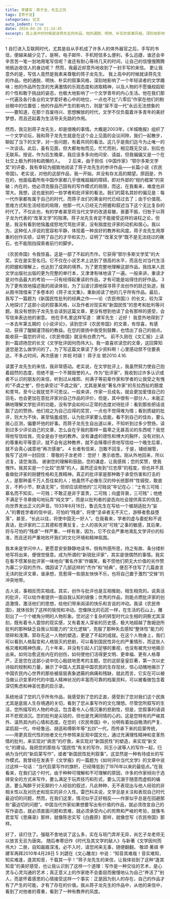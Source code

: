 ```yaml
---
title: 李建军：蒋子龙，先生之风
tags: [蒋子龙]
categories: 论文
auto_indent: true
date: 2024-04-26 21:24:45
excerpt: 我上高中的时候就读蒋先生的作品。他的通脱、明快、朴实的叙事风格，深刻地影响了一个年轻读者的文学趣味；他的作品所包含的充满激情的乐观态度和进取精神，以及人物的不愿循规蹈矩的个性和敢于挑战的姿态，也极大地影响了一个文学青年的内心生活。他在我们那一代遍及各行各业的文学爱好者心中的地位，一点也不比“八零后”作家在他们的粉丝眼中的位置低；他的作品所产生的影响力，则是“尿不湿一代”永远无法想象的——要知道，在那个百废待兴、思想解放的时代，文学不仅负载着许多青年的美好梦想，而且还起着为生活导夫先路的作用。
---
```

1
自打进入互联网时代，尤其是自从手机成了许多人的体外器官之后，手写的书信，便越来越少见了。是啊，电子邮件、手机短信多么便利，多么迅捷，谁还会辛辛苦苦一笔一划地用笔写信呢？谁还有耐心等待几天的时间，让自己的信慢慢腾腾地抵达收信人的身边呢？
然而，我最近却意外地收到了一封手写的来信。
更让我意外的是，写信人竟然是我素来尊敬的蒋子龙先生。
我上高中的时候就读蒋先生的作品。他的通脱、明快、朴实的叙事风格，深刻地影响了一个年轻读者的文学趣味；他的作品所包含的充满激情的乐观态度和进取精神，以及人物的不愿循规蹈矩的个性和敢于挑战的姿态，也极大地影响了一个文学青年的内心生活。他在我们那一代遍及各行各业的文学爱好者心中的地位，一点也不比“八零后”作家在他们的粉丝眼中的位置低；他的作品所产生的影响力，则是“尿不湿一代”永远无法想象的——要知道，在那个百废待兴、思想解放的时代，文学不仅负载着许多青年的美好梦想，而且还起着为生活导夫先路的作用。

然而，我见到蒋子龙先生，却是很晚的事情。大概是2003年，《羊城晚报》组织了一个文学论坛，我和蒋子龙先生就是在这个会上见面的会议间隙，我们一起散步，聊起了当下的文学，对一些问题，有着共同的看法。这几乎是我们迄今为止唯一的一次谈话。此后，虽有见面，但大都匆匆而见，忙忙而别，相见既无交谈，别后也无联系。按说，作为后生晚辈，我应该多多向他问安、请益，但我偏偏又是一个在社交上极为矜持和疏懒的人。 
2
后来，由于担任《中国作家》“鄂尔多斯文学奖”的评委，我有幸较为细致地阅读了蒋子龙先生的参评作品——长篇小说《农民帝国》。老实说，对他的这部作品，我一开始，并没有存太高的期望。原因是，外在的，他面临着所有中国作家都几乎很难超越的障碍，即对外部的“规约框架”的突破；内在的，他必须克服自己固有的写作模式的局限，而这，在我看来，难度也非常大。我想，这也是别的一些学者和批评家的看法。我们的莫名其妙的偏见是：每一代作家都有属于自己的时代，而蒋子龙们的黄金时代已经过去了；由于价值观、思维方式和生活经验的局限，他那一代人已经无力把握和叙述当下这个无比复杂的时代了。不仅此也，有的学者甚至将当代文学的改道易辙，衰萎不振，归咎于以蒋子龙为代表的“改革文学”的阻滞。蒋子龙先生肯定不能接受这样的诬枉之论，但是，我没有看到他恼羞成怒地咒骂批评家，没有揣度批评家的动机和居心。我以为，这种任人评说的宽容和平静，体现着一种良好的教养和风度。蒋子龙先生用厚重的创作实绩，证明了自己的才华和实力，证明了“改革文学”既不是无法绕过的礁石，也不能阻挡探索者前行的脚步。

《农民帝国》令我惊喜。这是一部了不起的杰作。它获得“鄂尔多斯文学奖”的大奖，实在是实至名归。它不仅在小说艺术上达到了很高的水平，而且在对当代生活的把握和理解上，也达到了成熟的境界。为了更完整地理解这部作品，我找来人民文学出版社出版的更为完整的单行本，又津津有味地读了一遍。一般来讲，重读才是对作品最大的考验——只有经得起重读的作品，才有可能是站得住的好作品。
3
为了更有效地描述我的阅读体验，为了沿波讨源地探寻蒋子龙创作的跃迁轨迹，我从图书馆借来了多卷本的《蒋子龙文集》，重新阅读了他的几乎所有作品。最后，我写了一篇题为《新国民性批判的经典之作——论〈农民帝国〉》的长文，较为深入地探讨了这部小说的叙事风格，以及作者对现实和“新国民性”的思考和批判等问题。我没有想到子龙先生会读到这篇文章，更没有想到他读了会有那样的感受，会写信来表达他的谢意。
他在手札里这样写道：
建军先生：近好！
我意外地得到了一本去年第五期的《小说评论》，读到您评《农民帝国》的文章，有惊喜，有感动，获得了醍醐灌顶般的教益。在您的褒扬中我受到鼓舞，也悟出了自己的弱点。能收获一篇您的评论，《农民帝国》就没有白费力气。
前不久刚在《文汇报》上读到一篇颂扬您的长文《文学批评因何而伟大》。我一直喜欢读您的文章，这回算知道您是怎么做学问的了。为了写这篇文章读了多少资料啊！心里感动禁不住要表达，不多占时间，再次感谢！并祝
时祺！
蒋子龙 顿2010.4.16.

读罢子龙先生的来信，我非常感动。老实说，在文学批评上，我虽然努力使自己抱着超然的态度，但绝不是一个不屑毁誉的人。作为“批评家”，我收到过许多认识或者不认识的朋友的来信，听到过从维熙、何满子等前辈作家和学者的让我受之有愧的“不虞之誉”，但也承受过“不虞之毁”，尤其是某些“著名作家”的东拉西扯的臆度和詈骂，至今让我犹觉不可思议。一般来讲，作家一旦成名，就会更加爱惜自己的羽毛，也会更加在意批评家对自己作品的评价，但是，其中很有一部分人，未能正确地理解文学批评的功能，没有学会如何以正常的态度对待批评：看到那些把话说豁了边的赞扬，他们视之为自己应得的奖赏，一点也不觉得难为情；看到质疑的批评，则大为不快，甚至恼羞成怒，认为批评家要么低能，看不到自己的佳处，要么居心叵测，偏要坏他的好事。而蒋子龙先生自出道以来，不知听到过多少赞扬，读到过多少评论自己的文章，怎么会在乎我的那样一篇卑之无甚高论的东西呢？我觉得他写信给我，完全是由于他的教养。没有谦虚的德性和博大的胸怀，没有对别人的尊重和平等意识，就不会有这种教养，就不会降尊纡贵地写信给一个晚生后辈，就不会真心诚意地“再次感谢”。
4
长者有信来，岂敢不回复。于是，铺纸搦管，我写了这样一封回信：
尊敬的子龙老师：
您好！
惠示收悉。刚从外地回来，所以迟复，请您海涵。
谢谢您的理解和鼓励。您的谦虚，让我感佩；您的奖赞，使我愧怍。我其实是一个比较“忠厚”的人，虽然还没有到“烂忠厚”的程度，但也并不具备做批评家的刚健性格和无畏精神。真正的批评家是那种敢于承受伤害和打击的人，是那种虽千万人吾往矣的人；他虽然不必像东汉的仲长统那样“性俶傥，敢直言，不矜小节，默语无常”，但却应该把他的“三可贱说”牢记在心：“士有三可贱：慕名而不知实，一可贱；不敢正是非于富贵，二可贱；向盛背衰，三可贱”；他绝不满足于寻章摘句地玩弄“纯文学”，而是以批判者的姿态向社会提供真实的信息，向世界发出正义的声音。1933年6月18日，鲁迅先生在写给一个被胡适批为“妄人”的曹姓学者的信中说，可怕的“残虐”，将使“坚卓者无不灭亡，游移者愈益堕落”，甚至，“长此以往，将使中国无一好人”。在我看来，学者的虚与委蛇和不说真话，批评家的二三其德和苍黄反复，士人的丧失对“可贱”之事的敏感，其后果，将与可怕的“残虐”一样严重，一样有害，因为，它不仅会严重地淆乱文学评价的标准，而且还将严重地败坏我们的文化环境和精神氛围。

我本来是学问中人，更愿意安安静静地读书，倘有所感所思，持之有故、条分缕析地写将出来，便很觉惬意。成为所谓的“新锐批评家”，其实是很偶然的事情。我实在看不惯某些批评家一味地向“著名作家”作媚笑，看不惯他们把无大价值的劣作赞为寡二少双的杰作。偶因读了几部这样的“杰作”和“经典”，便忍不住写了几篇直言无讳的批评文章，谁承想，竞惹得一些朋友怏怏不乐，也将自己置于激烈“交锋”的冲突地带。

古人说，事相反而实相成。其实，创作与批评也是互相推助，相生相克的。说真话的批评，可以给作者提供一面自我认知的镜像；优秀的作品，则能点燃批评家的创造激情，激活他们的思想，给他们带来阅读的快乐和言说的冲动。我读《农民帝国》，就体验到了这样的愉悦和冲动。您像陕北的石匠一样，在生活的石山上，雕刻出了一个个棱角分明的人物形象。您对这个复杂的转型时代众生相的洞察尤其深刻，既有着令人震惊的现实感，又有着发人深省的历史感，极大地超越了詹姆逊所批判的那种缺乏自我认知能力的“文化逻辑”，克服了那种失去感知“整体性”能力的琐碎和浅薄。郭存先这一人物的塑造，更是了不起的成就。在这个人物身上，我们可以看到人格裂变和人格毁灭的悲剧，可以看到国民性异化的严重情形，而这些人格灾难和精神伤痕，几十年来，并没有引起人们足够的重视，也没有被充分地揭示出来。如何治愈这些内在的创伤，如何使他们活得更文明、更幸福、更有人格尊严，正是您在这部小说中忧心殷啟地思考的主题。您的这部皇皇巨著，第一次以史诗般的规制和力量，展示了中国人尤其是中国农民的生存现状，惊心动魄地揭示了中国农民内心世界的那些被层层表象遮蔽的病痛和残缺，就此而言，它实在可以被当做认识变革时代的中国人精神状况的丰富而可靠的档案资料，可以被看做包含着深切焦虑和神圣忧患的启示录。

系统地读了您的几乎所有作品，我感受到了您的正直，感受到了您对我们这个民族尤其是底层人生存境遇的关切，看到了您从事写作的文化理想。尽管您所叙写的生活，您所描写的人物的命运，包含着令人心情沉重的悲剧性，但是，您叙事的语调并不悲观消沉。您的批判是尖锐的，但也是充满同情的心的。这是您特有的严峻其外、温热其内的心情和态度。在您的《农民帝国》中，分明有着始自晚清的严复、梁启超一代，中经鲁迅、胡适和傅斯年等“五四”一代，而传承下来的启蒙传统，——用更具现代性的他者文化作参照来反观中国文化，通过充满理性精神和变革热情的批判，来实现对“病苦”的疗救，来实现对“新国民性”的塑造，来实现“新文化”的建设。我把您的那些与“国民性”有关的写作，同王小波等人的写作一起，归纳为当代的“新启蒙写作”，或者“新国民性批判叙事”。这显然是一种有待成长的写作模式。我曾经在发表于《文学报》的一篇题为《如何评价当代文学》的文章中说过这样一句话：“当代启蒙写作的旗帜，已经降低到了1976年以来的最低点。”在我看来，在我们这个时代，由于种种可理解和不可理解的原因，许多的作家倾向于选择安全的方式来写作，要么满足于玩弄技巧和形式，要么沉溺于随意而虚假的编造，要么陶醉于对无聊的个人经验的叙述，凡此种种，无不表现出与他人经验的非相关性以及对历史和现实的非介入性。雷巴科夫说，文学总是关注和表现自己时代最迫切的问题，然而，在我们这里，情况似乎正好相反——作家似乎总是在回避那些“最迫切的问题”。中国当代作家如果想要写出有价值的作品，就必须改变自己的写作姿态，就必须直面问题和苦难，就必须承受内心的煎熬和严峻的考验，就像韦君宜写《思痛录》那样，就像陈忠实写《白鹿原》那样，就像您写《农民帝国》那样。

好了，该打住了。强聒不舍地说了这么多，实在与班门弄斧无异，尚乞子龙老师无以放言无忌为唐突。
随后奉寄旧作《时代及其文学的敌人》与新著《文学因何而伟大》二册，自知画眉深浅，必不入时，请您闲来无事，随便翻翻。
敬颂
著祺
李建军再拜2010年4月28日
5
刘勰在《文心雕龙》中说：“知音其难哉！音实难知，知实难逢，逢其知音，千载其一乎！”蒋子龙先生的来信，让我体验到了这种“逢其知音”的美好感受，也让我认识到了这样一个道理：写作是一种交往的艺术，是心灵与心灵沟通的艺术；真正意义上的作家绝不会委屈而傲慢地认为自己“养活了”别人，而是怀着感恩的心情接受这样一个事实：正是因为别人的存在，自己的作品才有了产生的可能，才有了存在的价值。我从蒋子龙先生的作品中，从他的来信中，看到了对他者的尊重，看到了一种有教养的风度。
